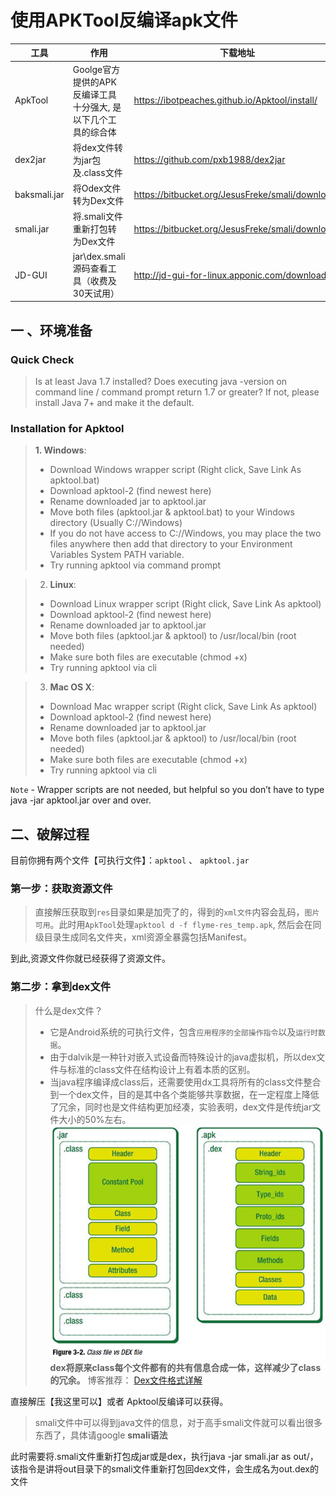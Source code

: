 # 使用APKTool反编译apk文件

工具  |  	作用  |  	下载地址
|-----|-----|-------|
ApkTool  |  	Goolge官方提供的APK反编译工具十分强大, 是以下几个工具的综合体 	 |  https://ibotpeaches.github.io/Apktool/install/
dex2jar 	 |  将dex文件转为jar包及.class文件 	 |  https://github.com/pxb1988/dex2jar
baksmali.jar  |  	将Odex文件转为Dex文件 	 |  https://bitbucket.org/JesusFreke/smali/downloads
smali.jar  |  	将.smali文件重新打包转为Dex文件 	 |  https://bitbucket.org/JesusFreke/smali/downloads
JD-GUI  |  	jar\dex.smali源码查看工具（收费及30天试用） 	 |  http://jd-gui-for-linux.apponic.com/download/

## 一 、环境准备

### Quick Check

>Is at least Java 1.7 installed?
>Does executing java -version on command line / command prompt return 1.7 or greater?
>If not, please install Java 7+ and make it the default.

### Installation for Apktool

>**1. Windows**:
>+ Download Windows wrapper script (Right click, Save Link As apktool.bat)
>+ Download apktool-2 (find newest here)
>+ Rename downloaded jar to apktool.jar
>+ Move both files (apktool.jar & apktool.bat) to your Windows directory (Usually C://Windows)
>+ If you do not have access to C://Windows, you may place the two files anywhere then add that directory to your Environment Variables System PATH variable.
>+ Try running apktool via command prompt

>2. **Linux**:
>+ Download Linux wrapper script (Right click, Save Link As apktool)
>+ Download apktool-2 (find newest here)
>+ Rename downloaded jar to apktool.jar
>+ Move both files (apktool.jar & apktool) to /usr/local/bin (root needed)
>+ Make sure both files are executable (chmod +x)
>+ Try running apktool via cli

>3. **Mac OS X**:
>+ Download Mac wrapper script (Right click, Save Link As apktool)
>+ Download apktool-2 (find newest here)
>+ Rename downloaded jar to apktool.jar
>+ Move both files (apktool.jar & apktool) to /usr/local/bin (root needed)
>+ Make sure both files are executable (chmod +x)
>+ Try running apktool via cli

`Note` - Wrapper scripts are not needed, but helpful so you don’t have to type java -jar apktool.jar over and over.



## 二、破解过程

目前你拥有两个文件【可执行文件】：`apktool` 、 `apktool.jar`

### 第一步：获取资源文件

>直接解压获取到`res`目录如果是加壳了的，得到的`xml文件`内容会乱码，`图片可用`。此时用`ApkTool`处理`apktool d -f flyme-res_temp.apk`, 然后会在同级目录生成同名文件夹，xml资源全暴露包括Manifest。

到此,资源文件你就已经获得了资源文件。

### 第二步：拿到dex文件

>什么是dex文件？
>+ 它是Android系统的可执行文件，包含`应用程序的全部操作指令`以及`运行时数据`。
>+ 由于dalvik是一种针对嵌入式设备而特殊设计的java虚拟机，所以dex文件与标准的class文件在结构设计上有着本质的区别。
>+ 当java程序编译成class后，还需要使用dx工具将所有的class文件整合到一个dex文件，目的是其中各个类能够共享数据，在一定程度上降低了冗余，同时也是文件结构更加经凑，实验表明，dex文件是传统jar文件大小的50%左右。
>![](classfile_vs_dexfile.png)
>**dex将原来class每个文件都有的共有信息合成一体，这样减少了class的冗余。**
> 博客推荐： [Dex文件格式详解](http://blog.csdn.net/woblog/article/details/52106546)

直接解压【我这里可以】或者 Apktool反编译可以获得。

>smali文件中可以得到java文件的信息，对于高手smali文件就可以看出很多东西了，具体请google **smali语法**

此时需要将.smali文件重新打包成jar或是dex，执行java -jar smali.jar as out/，该指令是讲将out目录下的smali文件重新打包回dex文件，会生成名为out.dex的文件

















#
